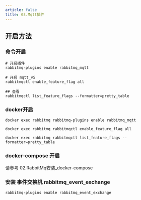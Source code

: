 ```yaml
---
article: false 
title: 03.Mqtt插件
---
```


## 开启方法

### 命令开启
```shell
# 开启插件
rabbitmq-plugins enable rabbitmq_mqtt

# 开启 mqtt_v5
rabbitmqctl enable_feature_flag all

## 查看
rabbitmqctl list_feature_flags --formatter=pretty_table
```

### docker开启
```shell
docker exec rabbitmq rabbitmq-plugins enable rabbitmq_mqtt

docker exec rabbitmq rabbitmqctl enable_feature_flag all

docker exec rabbitmq rabbitmqctl list_feature_flags --formatter=pretty_table

```

### docker-compose 开启
请参考  02.RabbitMq安装_docker-compose




### 安装 事件交换机 rabbitmq_event_exchange
```shell
rabbitmq-plugins enable rabbitmq_event_exchange
```











